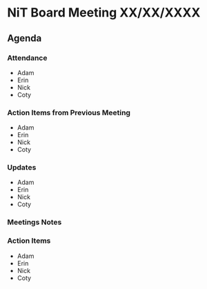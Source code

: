# NiT Board Meeting XX/XX/XXXX

## Agenda

### Attendance

* Adam
* Erin
* Nick
* Coty

### Action Items from Previous Meeting

* Adam
* Erin
* Nick
* Coty

### Updates

* Adam
* Erin
* Nick
* Coty

### Meetings Notes

### Action Items

* Adam
* Erin
* Nick
* Coty
